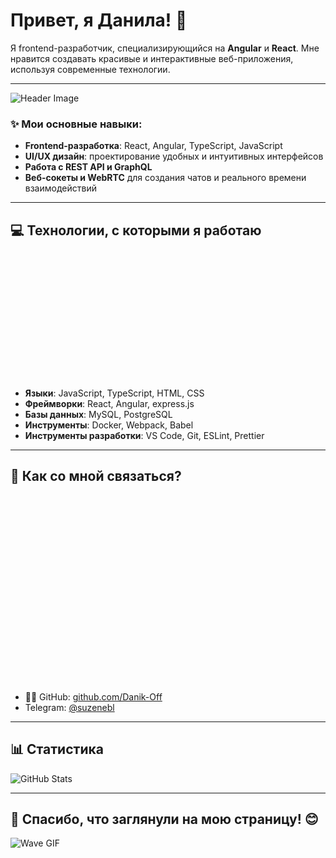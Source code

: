 # Привет, я Данила! 👋

Я frontend-разработчик, специализирующийся на **Angular** и **React**. Мне нравится создавать красивые и интерактивные веб-приложения, используя современные технологии.

---

![Header Image](https://i.giphy.com/VTtANKl0beDFQRLDTh.webp)

### ✨ **Мои основные навыки**:
- **Frontend-разработка**: React, Angular, TypeScript, JavaScript
- **UI/UX дизайн**: проектирование удобных и интуитивных интерфейсов
- **Работа с REST API и GraphQL**
- **Веб-сокеты и WebRTC** для создания чатов и реального времени взаимодействий

---

## 💻 Технологии, с которыми я работаю

<div style="width: auto; height: 200px; background-image: url('https://i.giphy.com/l2Sq72gPlwox4o2n6.webp'); background-size: cover; background-position: center -60px;"></div>

- **Языки**: JavaScript, TypeScript, HTML, CSS
- **Фреймворки**: React, Angular, express.js
- **Базы данных**: MySQL, PostgreSQL
- **Инструменты**: Docker, Webpack, Babel
- **Инструменты разработки**: VS Code, Git, ESLint, Prettier

---

## 🌱 Как со мной связаться?

<div style="width: auto; height: 300px; background-image: url('https://i.giphy.com/JKvxJN5d9L1HOfjZ6r.webp'); background-size: cover; background-position: center -130px;">
</div>

- 🧑‍💻 GitHub: [github.com/Danik-Off](https://github.com/Danik-Off)
- Telegram: [@suzenebl](https://t.me/suzenebl)
---

## 📊 Статистика

![GitHub Stats](https://github-readme-stats.vercel.app/api?username=yourusername&show_icons=true&theme=radical)

---

## 🎉 Спасибо, что заглянули на мою страницу! 😊

![Wave GIF](https://media3.giphy.com/media/xUPGcEliCc7bETyfO8/giphy.gif?cid=6c09b952axx3xeamo47frqi14esdykj08gjo6lwkv0eut6g0&ep=v1_internal_gif_by_id&rid=giphy.gif&ct=g)
